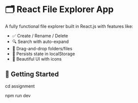 # 🗂 React File Explorer App

A fully functional file explorer built in React.js with features like:
- ✅ Create / Rename / Delete
- 🔍 Search with auto-expand
- 📁 Drag-and-drop folders/files
- 💾 Persists state in localStorage
- 📘 Beautiful UI with icons

## 🚀 Getting Started

cd assignment

npm run dev

